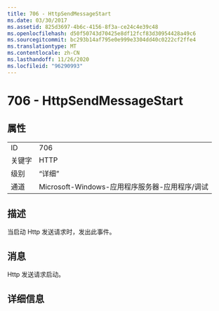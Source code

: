 ```yaml
---
title: 706 - HttpSendMessageStart
ms.date: 03/30/2017
ms.assetid: 825d3697-4b6c-4156-8f3a-ce24c4e39c48
ms.openlocfilehash: d50f50743d70425e8df12fcf83d30954428a49c6
ms.sourcegitcommit: bc293b14af795e0e999e3304dd40c0222cf2ffe4
ms.translationtype: MT
ms.contentlocale: zh-CN
ms.lasthandoff: 11/26/2020
ms.locfileid: "96290993"
---
```

# <a name="706---httpsendmessagestart"></a>706 - HttpSendMessageStart

## <a name="properties"></a>属性  
  
|||  
|-|-|  
|ID|706|  
|关键字|HTTP|  
|级别|“详细”|  
|通道|Microsoft-Windows-应用程序服务器-应用程序/调试|  
  
## <a name="description"></a>描述  

 当启动 Http 发送请求时，发出此事件。  
  
## <a name="message"></a>消息  

 Http 发送请求启动。  
  
## <a name="details"></a>详细信息
